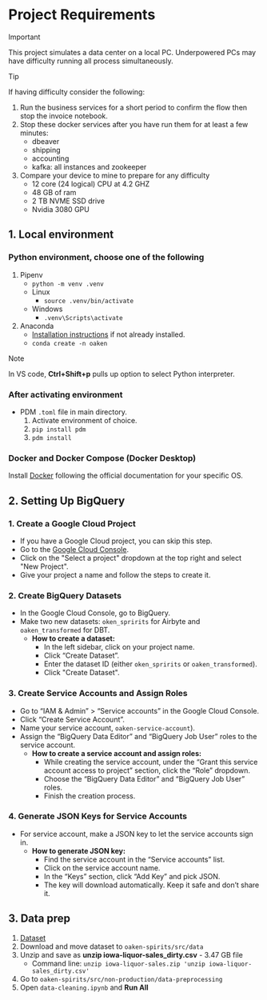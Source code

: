 # Project Requirements

> [!IMPORTANT]
> This project simulates a data center on a local PC. Underpowered PCs may have difficulty running all process simultaneously.

> [!TIP]
> If having difficulty consider the following:
>
> 1. Run the business services for a short period to confirm the flow then stop the invoice notebook.
> 1. Stop these docker services after you have run them for at least a few minutes:
>    - dbeaver
>    - shipping
>    - accounting
>    - kafka: all instances and zookeeper
> 1. Compare your device to mine to prepare for any difficulty
>    - 12 core (24 logical) CPU at 4.2 GHZ
>    - 48 GB of ram
>    - 2 TB NVME SSD drive
>    - Nvidia 3080 GPU

## 1. Local environment

### Python environment, choose one of the following

1. Pipenv
    - `python -m venv .venv`
    - Linux
        - `source .venv/bin/activate`
    - Windows
        - `.venv\Scripts\activate`
1. Anaconda
    - [Installation instructions](https://docs.anaconda.com/free/anaconda/install/index.html) if not already installed.
    - `conda create -n oaken`

> [!NOTE]
> In VS code, **Ctrl+Shift+p** pulls up option to select Python interpreter.

### After activating environment

- PDM `.toml` file in main directory.
    1. Activate environment of choice.
    1. `pip install pdm`
    1. `pdm install`

### Docker and Docker Compose (Docker Desktop)

Install [Docker](https://docs.docker.com/get-docker/) following the official documentation for your specific OS.

## 2. Setting Up BigQuery

### 1. Create a Google Cloud Project

- If you have a Google Cloud project, you can skip this step.
- Go to the [Google Cloud Console](https://console.cloud.google.com/).
- Click on the "Select a project" dropdown at the top right and select "New Project".
- Give your project a name and follow the steps to create it.

### 2. Create BigQuery Datasets

- In the Google Cloud Console, go to BigQuery.
- Make two new datasets: `oken_spririts` for Airbyte and `oaken_transformed` for DBT.
  - **How to create a dataset:**
    - In the left sidebar, click on your project name.
    - Click “Create Dataset”.
    - Enter the dataset ID (either `oken_spririts` or `oaken_transformed`).
    - Click "Create Dataset".

### 3. **Create Service Accounts and Assign Roles**

- Go to “IAM & Admin” > “Service accounts” in the Google Cloud Console.
- Click “Create Service Account”.
- Name your service account, `oaken-service-account`).
- Assign the “BigQuery Data Editor” and “BigQuery Job User” roles to the service account.
  - **How to create a service account and assign roles:**
    - While creating the service account, under the “Grant this service account access to project” section, click the “Role” dropdown.
    - Choose the “BigQuery Data Editor” and “BigQuery Job User” roles.
    - Finish the creation process.

### 4. Generate JSON Keys for Service Accounts

- For service account, make a JSON key to let the service accounts sign in.
  - **How to generate JSON key:**
    - Find the service account in the “Service accounts” list.
    - Click on the service account name.
    - In the “Keys” section, click “Add Key” and pick JSON.
    - The key will download automatically. Keep it safe and don’t share it.

## 3. Data prep

1. [Dataset](https://www.kaggle.com/datasets/residentmario/iowa-liquor-sales)
1. Download and move dataset to `oaken-spirits/src/data`
1. Unzip and save as **unzip iowa-liquor-sales_dirty.csv** - 3.47 GB file
    - Command line: `unzip iowa-liquor-sales.zip 'unzip iowa-liquor-sales_dirty.csv'`
1. Go to `oaken-spirits/src/non-production/data-preprocessing`
1. Open `data-cleaning.ipynb` and **Run All**